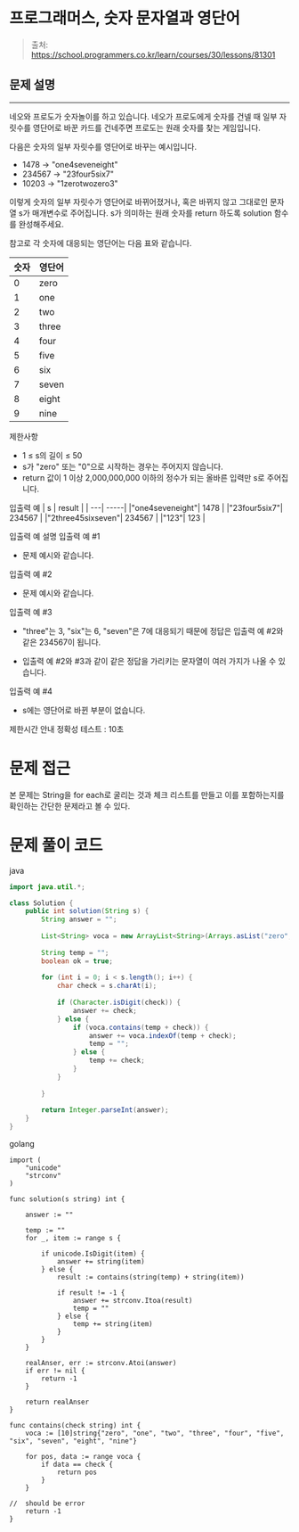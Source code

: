 # 프로그래머스, 숫자 문자열과 영단어

> 출처: https://school.programmers.co.kr/learn/courses/30/lessons/81301
> 
## 문제 설명

---
네오와 프로도가 숫자놀이를 하고 있습니다. 네오가 프로도에게 숫자를 건넬 때 일부 자릿수를 영단어로 바꾼 카드를 건네주면 프로도는 원래 숫자를 찾는 게임입니다.

다음은 숫자의 일부 자릿수를 영단어로 바꾸는 예시입니다.

* 1478 → "one4seveneight"
* 234567 → "23four5six7"
* 10203 → "1zerotwozero3"

이렇게 숫자의 일부 자릿수가 영단어로 바뀌어졌거나, 혹은 바뀌지 않고 그대로인 문자열 s가 매개변수로 주어집니다. s가 의미하는 원래 숫자를 return 하도록 solution 함수를 완성해주세요.

참고로 각 숫자에 대응되는 영단어는 다음 표와 같습니다.

|숫자 |	영단어|
| ---| ----|
|0 | zero |
|1 | one |
|2 | two |
|3 | three |
|4 | four |
|5 | five |
|6 | six |
|7 | seven |
|8 | eight |
|9 | nine |

제한사항
* 1 ≤ s의 길이 ≤ 50
* s가 "zero" 또는 "0"으로 시작하는 경우는 주어지지 않습니다.
* return 값이 1 이상 2,000,000,000 이하의 정수가 되는 올바른 입력만 s로 주어집니다.

입출력 예
| s | result |
| ---| -----|
|"one4seveneight"| 1478 |
|"23four5six7"| 234567 |
|"2three45sixseven"| 234567 |
|"123"| 123 |

입출력 예 설명
입출력 예 #1

 * 문제 예시와 같습니다.


입출력 예 #2

* 문제 예시와 같습니다.

입출력 예 #3

* "three"는 3, "six"는 6, "seven"은 7에 대응되기 때문에 정답은 입출력 예 #2와 같은 234567이 됩니다.

* 입출력 예 #2와 #3과 같이 같은 정답을 가리키는 문자열이 여러 가지가 나올 수 있습니다.

입출력 예 #4

* s에는 영단어로 바뀐 부분이 없습니다.

제한시간 안내
정확성 테스트 : 10초

# 문제 접근
본 문제는 String을 for each로 굴리는 것과 체크 리스트를 만들고 이를 포함하는지를 확인하는 간단한 문제라고 볼 수 있다.

# 문제 풀이 코드

java

```java
import java.util.*;

class Solution {
    public int solution(String s) {
        String answer = "";
        
        List<String> voca = new ArrayList<String>(Arrays.asList("zero", "one", "two", "three", "four", "five", "six", "seven", "eight", "nine"));
        
        String temp = "";
        boolean ok = true;
        
        for (int i = 0; i < s.length(); i++) {
            char check = s.charAt(i);
            
            if (Character.isDigit(check)) {
                answer += check;
            } else {
                if (voca.contains(temp + check)) {
                    answer += voca.indexOf(temp + check);
                    temp = "";
                } else {
                    temp += check;
                }
            }    
            
        }
                
        return Integer.parseInt(answer);
    }
}
```

golang
```golang
import (
    "unicode"
    "strconv"
)

func solution(s string) int {
    
    answer := ""
    
    temp := ""
    for _, item := range s {
        
        if unicode.IsDigit(item) {
            answer += string(item)
        } else {
            result := contains(string(temp) + string(item))
            
            if result != -1 {
                answer += strconv.Itoa(result)  
                temp = ""
            } else {
                temp += string(item)
            }
        }
    }
    
    realAnser, err := strconv.Atoi(answer)
    if err != nil {
        return -1
    }
    
    return realAnser
}

func contains(check string) int {
    voca := [10]string{"zero", "one", "two", "three", "four", "five", "six", "seven", "eight", "nine"}
    
    for pos, data := range voca {
        if data == check {   
            return pos
        } 
    }
    
//  should be error
    return -1
}
```
